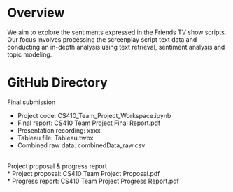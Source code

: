 # Overview<br>
We aim to explore the sentiments expressed in the Friends TV show scripts. Our focus involves processing the screenplay script text data and conducting an in-depth analysis using text retrieval, sentiment analysis and topic modeling.<br>

# GitHub Directory<br>

Final submission<br>
* Project code: CS410_Team_Project_Workspace.ipynb<br>
* Final report: CS410 Team Project Final Report.pdf<br>
* Presentation recording: xxxx<br>
* Tableau file: Tableau.twbx<br>
* Combined raw data: combinedData_raw.csv<br>
<br>
Project proposal & progress report<br>
* Project proposal: CS410 Team Project Proposal.pdf<br>
* Progress report: CS410 Team Project Progress Report.pdf<br>
